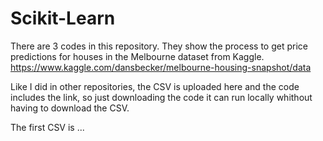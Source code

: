 # Scikit-Learn
There are 3 codes in this repository. They show the process to get price predictions for houses in the Melbourne dataset from Kaggle.
https://www.kaggle.com/dansbecker/melbourne-housing-snapshot/data

Like I did in other repositories, the CSV is uploaded here and the code includes the link, so just downloading the code it can run locally whithout having to download the CSV.

The first CSV is ...
